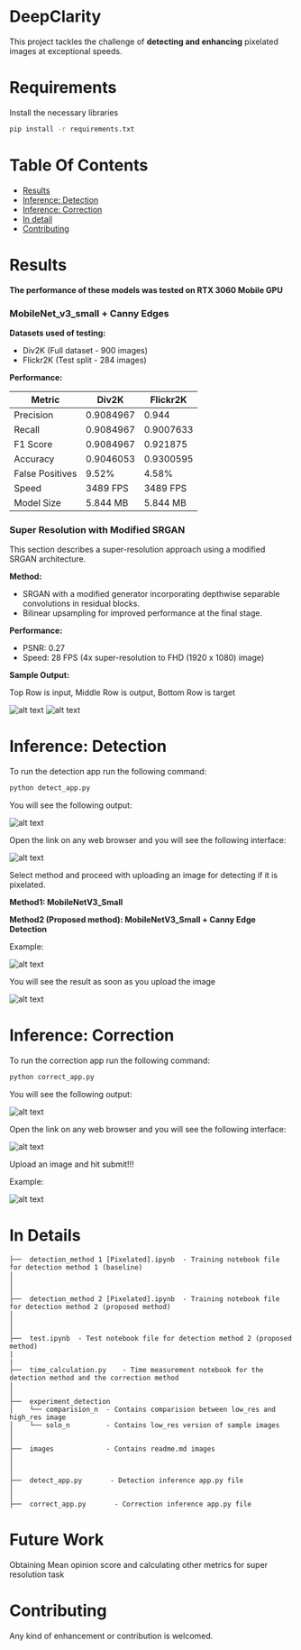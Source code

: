# DeepClarity
This project tackles the challenge of **detecting and enhancing** pixelated images at exceptional speeds.


# Requirements
Install the necessary libraries
```sh
pip install -r requirements.txt
``` 

# Table Of Contents
-  [Results](#results)
-  [Inference: Detection](#inference-detection)
-  [Inference: Correction](#inference-correction)
-  [In detail](#in-detail)
-  [Contributing](#contributing)

# Results

**The performance of these models was tested on RTX 3060 Mobile GPU**

### MobileNet_v3_small + Canny Edges

**Datasets used of testing:**

* Div2K (Full dataset - 900 images)
* Flickr2K (Test split - 284 images)

**Performance:**

| Metric        | Div2K         | Flickr2K        |
|---------------|----------------|-----------------|
| Precision     | 0.9084967     | 0.944            |
| Recall        | 0.9084967     | 0.9007633        |
| F1 Score       | 0.9084967     | 0.921875         |
| Accuracy      | 0.9046053     | 0.9300595        |
| False Positives | 9.52%          | 4.58%           |
| Speed         | 3489 FPS       | 3489 FPS                |
| Model Size     | 5.844 MB       | 5.844 MB                |

### Super Resolution with Modified SRGAN

This section describes a super-resolution approach using a modified SRGAN architecture.

**Method:**

* SRGAN with a modified generator incorporating depthwise separable convolutions in residual blocks.
* Bilinear upsampling for improved performance at the final stage.

**Performance:**

* PSNR: 0.27
* Speed: 28 FPS (4x super-resolution to FHD (1920 x 1080) image)

**Sample Output:**


Top Row is input, 
Middle Row is output, 
Bottom Row is target


![alt text](images/sr_result.png)
![alt text](images/sr_closeup.png)



# Inference: Detection

To run the detection app run the following command:
```sh
python detect_app.py
``` 

You will see the following output:

![alt text](images/detect_terminal.png)

Open the link on any web browser and you will see the following interface:

![alt text](images/detect.png)

Select method and proceed with uploading an image for detecting if it is pixelated.


**Method1: MobileNetV3_Small**

**Method2 (Proposed method): MobileNetV3_Small + Canny Edge Detection**

Example:

![alt text](./images/detect_method_select.png)

You will see the result as soon as you upload the image

![alt text](./images/detect_result.png)


# Inference: Correction 

To run the correction app run the following command:
```sh
python correct_app.py
``` 

You will see the following output:

![alt text](images/correct_terminal.png)

Open the link on any web browser and you will see the following interface:

![alt text](images/correct.png)

Upload an image and hit submit!!!

Example:

![alt text](./images/correct_result.png)





# In Details
```
├──  detection_method 1 [Pixelated].ipynb  - Training notebook file for detection method 1 (baseline)
│ 
│ 
│ 
├──  detection_method 2 [Pixelated].ipynb  - Training notebook file for detection method 2 (proposed method)
│    
│
│
├──  test.ipynb  - Test notebook file for detection method 2 (proposed method)
|
|
├──  time_calculation.py    - Time measurement notebook for the detection method and the correction method
│ 
│
├──  experiment_detection  
│    └── comparision_n  - Contains comparision between low_res and high_res image
│    └── solo_n         - Contains low_res version of sample images
│    
│
├──  images             - Contains readme.md images
│  
│
│
├──  detect_app.py       - Detection inference app.py file
│
│
├──  correct_app.py       - Correction inference app.py file
```


# Future Work

Obtaining Mean opinion score and calculating other metrics for super resolution task

# Contributing
Any kind of enhancement or contribution is welcomed.





